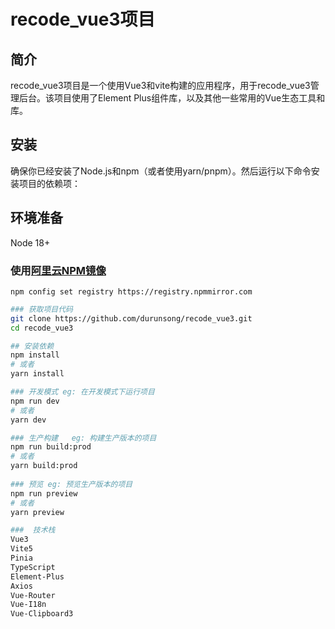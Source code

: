 # recode_vue3项目

## 简介
recode_vue3项目是一个使用Vue3和vite构建的应用程序，用于recode_vue3管理后台。该项目使用了Element Plus组件库，以及其他一些常用的Vue生态工具和库。

## 安装
确保你已经安装了Node.js和npm（或者使用yarn/pnpm）。然后运行以下命令安装项目的依赖项：

## 环境准备
Node 18+ 

### 使用[阿里云NPM镜像](https://www.npmmirror.com/)
``` 
npm config set registry https://registry.npmmirror.com
```

```bash
### 获取项目代码
git clone https://github.com/durunsong/recode_vue3.git
cd recode_vue3

## 安装依赖 
npm install
# 或者
yarn install

### 开发模式 eg: 在开发模式下运行项目
npm run dev
# 或者
yarn dev

### 生产构建   eg: 构建生产版本的项目
npm run build:prod
# 或者
yarn build:prod
 
### 预览 eg: 预览生产版本的项目
npm run preview
# 或者
yarn preview

###  技术栈
Vue3
Vite5
Pinia
TypeScript
Element-Plus
Axios
Vue-Router
Vue-I18n
Vue-Clipboard3

